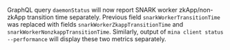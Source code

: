 GraphQL query `daemonStatus` will now report SNARK worker zkApp/non-zkApp transition time separately. Previous field `snarkWorkerTransitionTime` was replaced with fields `snarkWorkerZkappTransitionTime` and `snarkWorkerNonzkappTransitionTime`.
Similarly, output of `mina client status --performance` will display these two metrics separately.
